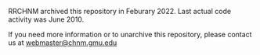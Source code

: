 RRCHNM archived this repository in Feburary 2022. Last actual code activity was June 2010. 

If you need more information or to unarchive this repository, please contact us at webmaster@chnm.gmu.edu

